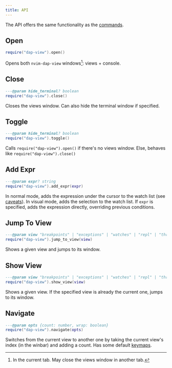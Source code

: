 ```yaml
---
title: API
---
```


The API offers the same functionality as the [commands](commands).

## Open

```lua
require("dap-view").open()
```

Opens both `nvim-dap-view` windows[^1]: views + console.

## Close

```lua
---@param hide_terminal? boolean
require("dap-view").close()
```

Closes the views window. Can also hide the terminal window if specified.

## Toggle

```lua
---@param hide_terminal? boolean
require("dap-view").toggle()
```

Calls `require("dap-view").open()` if there's no views window. Else, behaves like `require("dap-view").close()`

## Add Expr

```lua
---@param expr? string
require("dap-view").add_expr(expr)
```

In normal mode, adds the expression under the cursor to the watch list (see [caveats](faq#Why-is-DapViewWatch-not-adding-the-whole-variable-)). In visual mode, adds the selection to the watch list. If `expr` is specified, adds the expression directly, overriding previous conditions.

## Jump To View

```lua
---@param view "breakpoints" | "exceptions" | "watches" | "repl" | "threads" | "console" | "scopes" | "sessions" | string
require("dap-view").jump_to_view(view)
```

Shows a given view and jumps to its window.

## Show View

```lua
---@param view "breakpoints" | "exceptions" | "watches" | "repl" | "threads" | "console" | "scopes" | "sessions" | string
require("dap-view").show_view(view)
```

Shows a given view. If the specified view is already the current one, jumps to its window.

## Navigate

```lua
---@param opts {count: number, wrap: boolean}
require("dap-view").navigate(opts)
```

Switches from the current view to another one by taking the current view's index (in the winbar) and adding a count. Has some default [keymaps](keymaps).

[^1]: In the current tab. May close the views window in another tab.
